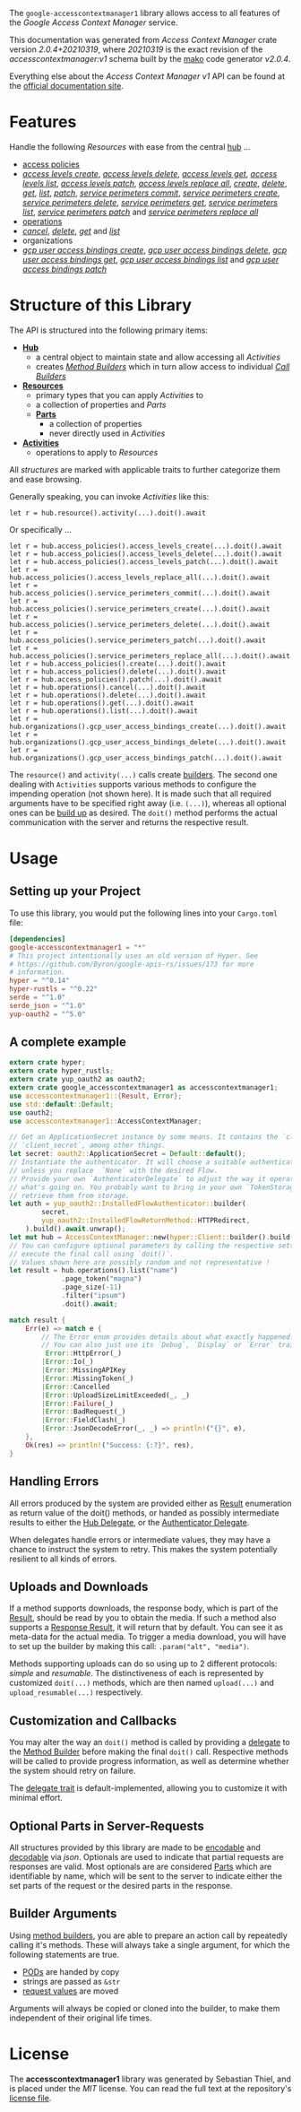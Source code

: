 <!---
DO NOT EDIT !
This file was generated automatically from 'src/mako/api/README.md.mako'
DO NOT EDIT !
-->
The `google-accesscontextmanager1` library allows access to all features of the *Google Access Context Manager* service.

This documentation was generated from *Access Context Manager* crate version *2.0.4+20210319*, where *20210319* is the exact revision of the *accesscontextmanager:v1* schema built by the [mako](http://www.makotemplates.org/) code generator *v2.0.4*.

Everything else about the *Access Context Manager* *v1* API can be found at the
[official documentation site](https://cloud.google.com/access-context-manager/docs/reference/rest/).
# Features

Handle the following *Resources* with ease from the central [hub](https://docs.rs/google-accesscontextmanager1/2.0.4+20210319/google_accesscontextmanager1/AccessContextManager) ... 

* [access policies](https://docs.rs/google-accesscontextmanager1/2.0.4+20210319/google_accesscontextmanager1/api::AccessPolicy)
 * [*access levels create*](https://docs.rs/google-accesscontextmanager1/2.0.4+20210319/google_accesscontextmanager1/api::AccessPolicyAccessLevelCreateCall), [*access levels delete*](https://docs.rs/google-accesscontextmanager1/2.0.4+20210319/google_accesscontextmanager1/api::AccessPolicyAccessLevelDeleteCall), [*access levels get*](https://docs.rs/google-accesscontextmanager1/2.0.4+20210319/google_accesscontextmanager1/api::AccessPolicyAccessLevelGetCall), [*access levels list*](https://docs.rs/google-accesscontextmanager1/2.0.4+20210319/google_accesscontextmanager1/api::AccessPolicyAccessLevelListCall), [*access levels patch*](https://docs.rs/google-accesscontextmanager1/2.0.4+20210319/google_accesscontextmanager1/api::AccessPolicyAccessLevelPatchCall), [*access levels replace all*](https://docs.rs/google-accesscontextmanager1/2.0.4+20210319/google_accesscontextmanager1/api::AccessPolicyAccessLevelReplaceAllCall), [*create*](https://docs.rs/google-accesscontextmanager1/2.0.4+20210319/google_accesscontextmanager1/api::AccessPolicyCreateCall), [*delete*](https://docs.rs/google-accesscontextmanager1/2.0.4+20210319/google_accesscontextmanager1/api::AccessPolicyDeleteCall), [*get*](https://docs.rs/google-accesscontextmanager1/2.0.4+20210319/google_accesscontextmanager1/api::AccessPolicyGetCall), [*list*](https://docs.rs/google-accesscontextmanager1/2.0.4+20210319/google_accesscontextmanager1/api::AccessPolicyListCall), [*patch*](https://docs.rs/google-accesscontextmanager1/2.0.4+20210319/google_accesscontextmanager1/api::AccessPolicyPatchCall), [*service perimeters commit*](https://docs.rs/google-accesscontextmanager1/2.0.4+20210319/google_accesscontextmanager1/api::AccessPolicyServicePerimeterCommitCall), [*service perimeters create*](https://docs.rs/google-accesscontextmanager1/2.0.4+20210319/google_accesscontextmanager1/api::AccessPolicyServicePerimeterCreateCall), [*service perimeters delete*](https://docs.rs/google-accesscontextmanager1/2.0.4+20210319/google_accesscontextmanager1/api::AccessPolicyServicePerimeterDeleteCall), [*service perimeters get*](https://docs.rs/google-accesscontextmanager1/2.0.4+20210319/google_accesscontextmanager1/api::AccessPolicyServicePerimeterGetCall), [*service perimeters list*](https://docs.rs/google-accesscontextmanager1/2.0.4+20210319/google_accesscontextmanager1/api::AccessPolicyServicePerimeterListCall), [*service perimeters patch*](https://docs.rs/google-accesscontextmanager1/2.0.4+20210319/google_accesscontextmanager1/api::AccessPolicyServicePerimeterPatchCall) and [*service perimeters replace all*](https://docs.rs/google-accesscontextmanager1/2.0.4+20210319/google_accesscontextmanager1/api::AccessPolicyServicePerimeterReplaceAllCall)
* [operations](https://docs.rs/google-accesscontextmanager1/2.0.4+20210319/google_accesscontextmanager1/api::Operation)
 * [*cancel*](https://docs.rs/google-accesscontextmanager1/2.0.4+20210319/google_accesscontextmanager1/api::OperationCancelCall), [*delete*](https://docs.rs/google-accesscontextmanager1/2.0.4+20210319/google_accesscontextmanager1/api::OperationDeleteCall), [*get*](https://docs.rs/google-accesscontextmanager1/2.0.4+20210319/google_accesscontextmanager1/api::OperationGetCall) and [*list*](https://docs.rs/google-accesscontextmanager1/2.0.4+20210319/google_accesscontextmanager1/api::OperationListCall)
* organizations
 * [*gcp user access bindings create*](https://docs.rs/google-accesscontextmanager1/2.0.4+20210319/google_accesscontextmanager1/api::OrganizationGcpUserAccessBindingCreateCall), [*gcp user access bindings delete*](https://docs.rs/google-accesscontextmanager1/2.0.4+20210319/google_accesscontextmanager1/api::OrganizationGcpUserAccessBindingDeleteCall), [*gcp user access bindings get*](https://docs.rs/google-accesscontextmanager1/2.0.4+20210319/google_accesscontextmanager1/api::OrganizationGcpUserAccessBindingGetCall), [*gcp user access bindings list*](https://docs.rs/google-accesscontextmanager1/2.0.4+20210319/google_accesscontextmanager1/api::OrganizationGcpUserAccessBindingListCall) and [*gcp user access bindings patch*](https://docs.rs/google-accesscontextmanager1/2.0.4+20210319/google_accesscontextmanager1/api::OrganizationGcpUserAccessBindingPatchCall)




# Structure of this Library

The API is structured into the following primary items:

* **[Hub](https://docs.rs/google-accesscontextmanager1/2.0.4+20210319/google_accesscontextmanager1/AccessContextManager)**
    * a central object to maintain state and allow accessing all *Activities*
    * creates [*Method Builders*](https://docs.rs/google-accesscontextmanager1/2.0.4+20210319/google_accesscontextmanager1/client::MethodsBuilder) which in turn
      allow access to individual [*Call Builders*](https://docs.rs/google-accesscontextmanager1/2.0.4+20210319/google_accesscontextmanager1/client::CallBuilder)
* **[Resources](https://docs.rs/google-accesscontextmanager1/2.0.4+20210319/google_accesscontextmanager1/client::Resource)**
    * primary types that you can apply *Activities* to
    * a collection of properties and *Parts*
    * **[Parts](https://docs.rs/google-accesscontextmanager1/2.0.4+20210319/google_accesscontextmanager1/client::Part)**
        * a collection of properties
        * never directly used in *Activities*
* **[Activities](https://docs.rs/google-accesscontextmanager1/2.0.4+20210319/google_accesscontextmanager1/client::CallBuilder)**
    * operations to apply to *Resources*

All *structures* are marked with applicable traits to further categorize them and ease browsing.

Generally speaking, you can invoke *Activities* like this:

```Rust,ignore
let r = hub.resource().activity(...).doit().await
```

Or specifically ...

```ignore
let r = hub.access_policies().access_levels_create(...).doit().await
let r = hub.access_policies().access_levels_delete(...).doit().await
let r = hub.access_policies().access_levels_patch(...).doit().await
let r = hub.access_policies().access_levels_replace_all(...).doit().await
let r = hub.access_policies().service_perimeters_commit(...).doit().await
let r = hub.access_policies().service_perimeters_create(...).doit().await
let r = hub.access_policies().service_perimeters_delete(...).doit().await
let r = hub.access_policies().service_perimeters_patch(...).doit().await
let r = hub.access_policies().service_perimeters_replace_all(...).doit().await
let r = hub.access_policies().create(...).doit().await
let r = hub.access_policies().delete(...).doit().await
let r = hub.access_policies().patch(...).doit().await
let r = hub.operations().cancel(...).doit().await
let r = hub.operations().delete(...).doit().await
let r = hub.operations().get(...).doit().await
let r = hub.operations().list(...).doit().await
let r = hub.organizations().gcp_user_access_bindings_create(...).doit().await
let r = hub.organizations().gcp_user_access_bindings_delete(...).doit().await
let r = hub.organizations().gcp_user_access_bindings_patch(...).doit().await
```

The `resource()` and `activity(...)` calls create [builders][builder-pattern]. The second one dealing with `Activities` 
supports various methods to configure the impending operation (not shown here). It is made such that all required arguments have to be 
specified right away (i.e. `(...)`), whereas all optional ones can be [build up][builder-pattern] as desired.
The `doit()` method performs the actual communication with the server and returns the respective result.

# Usage

## Setting up your Project

To use this library, you would put the following lines into your `Cargo.toml` file:

```toml
[dependencies]
google-accesscontextmanager1 = "*"
# This project intentionally uses an old version of Hyper. See
# https://github.com/Byron/google-apis-rs/issues/173 for more
# information.
hyper = "^0.14"
hyper-rustls = "^0.22"
serde = "^1.0"
serde_json = "^1.0"
yup-oauth2 = "^5.0"
```

## A complete example

```Rust
extern crate hyper;
extern crate hyper_rustls;
extern crate yup_oauth2 as oauth2;
extern crate google_accesscontextmanager1 as accesscontextmanager1;
use accesscontextmanager1::{Result, Error};
use std::default::Default;
use oauth2;
use accesscontextmanager1::AccessContextManager;

// Get an ApplicationSecret instance by some means. It contains the `client_id` and 
// `client_secret`, among other things.
let secret: oauth2::ApplicationSecret = Default::default();
// Instantiate the authenticator. It will choose a suitable authentication flow for you, 
// unless you replace  `None` with the desired Flow.
// Provide your own `AuthenticatorDelegate` to adjust the way it operates and get feedback about 
// what's going on. You probably want to bring in your own `TokenStorage` to persist tokens and
// retrieve them from storage.
let auth = yup_oauth2::InstalledFlowAuthenticator::builder(
        secret,
        yup_oauth2::InstalledFlowReturnMethod::HTTPRedirect,
    ).build().await.unwrap();
let mut hub = AccessContextManager::new(hyper::Client::builder().build(hyper_rustls::HttpsConnector::with_native_roots()), auth);
// You can configure optional parameters by calling the respective setters at will, and
// execute the final call using `doit()`.
// Values shown here are possibly random and not representative !
let result = hub.operations().list("name")
             .page_token("magna")
             .page_size(-11)
             .filter("ipsum")
             .doit().await;

match result {
    Err(e) => match e {
        // The Error enum provides details about what exactly happened.
        // You can also just use its `Debug`, `Display` or `Error` traits
         Error::HttpError(_)
        |Error::Io(_)
        |Error::MissingAPIKey
        |Error::MissingToken(_)
        |Error::Cancelled
        |Error::UploadSizeLimitExceeded(_, _)
        |Error::Failure(_)
        |Error::BadRequest(_)
        |Error::FieldClash(_)
        |Error::JsonDecodeError(_, _) => println!("{}", e),
    },
    Ok(res) => println!("Success: {:?}", res),
}

```
## Handling Errors

All errors produced by the system are provided either as [Result](https://docs.rs/google-accesscontextmanager1/2.0.4+20210319/google_accesscontextmanager1/client::Result) enumeration as return value of
the doit() methods, or handed as possibly intermediate results to either the 
[Hub Delegate](https://docs.rs/google-accesscontextmanager1/2.0.4+20210319/google_accesscontextmanager1/client::Delegate), or the [Authenticator Delegate](https://docs.rs/yup-oauth2/*/yup_oauth2/trait.AuthenticatorDelegate.html).

When delegates handle errors or intermediate values, they may have a chance to instruct the system to retry. This 
makes the system potentially resilient to all kinds of errors.

## Uploads and Downloads
If a method supports downloads, the response body, which is part of the [Result](https://docs.rs/google-accesscontextmanager1/2.0.4+20210319/google_accesscontextmanager1/client::Result), should be
read by you to obtain the media.
If such a method also supports a [Response Result](https://docs.rs/google-accesscontextmanager1/2.0.4+20210319/google_accesscontextmanager1/client::ResponseResult), it will return that by default.
You can see it as meta-data for the actual media. To trigger a media download, you will have to set up the builder by making
this call: `.param("alt", "media")`.

Methods supporting uploads can do so using up to 2 different protocols: 
*simple* and *resumable*. The distinctiveness of each is represented by customized 
`doit(...)` methods, which are then named `upload(...)` and `upload_resumable(...)` respectively.

## Customization and Callbacks

You may alter the way an `doit()` method is called by providing a [delegate](https://docs.rs/google-accesscontextmanager1/2.0.4+20210319/google_accesscontextmanager1/client::Delegate) to the 
[Method Builder](https://docs.rs/google-accesscontextmanager1/2.0.4+20210319/google_accesscontextmanager1/client::CallBuilder) before making the final `doit()` call. 
Respective methods will be called to provide progress information, as well as determine whether the system should 
retry on failure.

The [delegate trait](https://docs.rs/google-accesscontextmanager1/2.0.4+20210319/google_accesscontextmanager1/client::Delegate) is default-implemented, allowing you to customize it with minimal effort.

## Optional Parts in Server-Requests

All structures provided by this library are made to be [encodable](https://docs.rs/google-accesscontextmanager1/2.0.4+20210319/google_accesscontextmanager1/client::RequestValue) and 
[decodable](https://docs.rs/google-accesscontextmanager1/2.0.4+20210319/google_accesscontextmanager1/client::ResponseResult) via *json*. Optionals are used to indicate that partial requests are responses 
are valid.
Most optionals are are considered [Parts](https://docs.rs/google-accesscontextmanager1/2.0.4+20210319/google_accesscontextmanager1/client::Part) which are identifiable by name, which will be sent to 
the server to indicate either the set parts of the request or the desired parts in the response.

## Builder Arguments

Using [method builders](https://docs.rs/google-accesscontextmanager1/2.0.4+20210319/google_accesscontextmanager1/client::CallBuilder), you are able to prepare an action call by repeatedly calling it's methods.
These will always take a single argument, for which the following statements are true.

* [PODs][wiki-pod] are handed by copy
* strings are passed as `&str`
* [request values](https://docs.rs/google-accesscontextmanager1/2.0.4+20210319/google_accesscontextmanager1/client::RequestValue) are moved

Arguments will always be copied or cloned into the builder, to make them independent of their original life times.

[wiki-pod]: http://en.wikipedia.org/wiki/Plain_old_data_structure
[builder-pattern]: http://en.wikipedia.org/wiki/Builder_pattern
[google-go-api]: https://github.com/google/google-api-go-client

# License
The **accesscontextmanager1** library was generated by Sebastian Thiel, and is placed 
under the *MIT* license.
You can read the full text at the repository's [license file][repo-license].

[repo-license]: https://github.com/Byron/google-apis-rsblob/main/LICENSE.md
